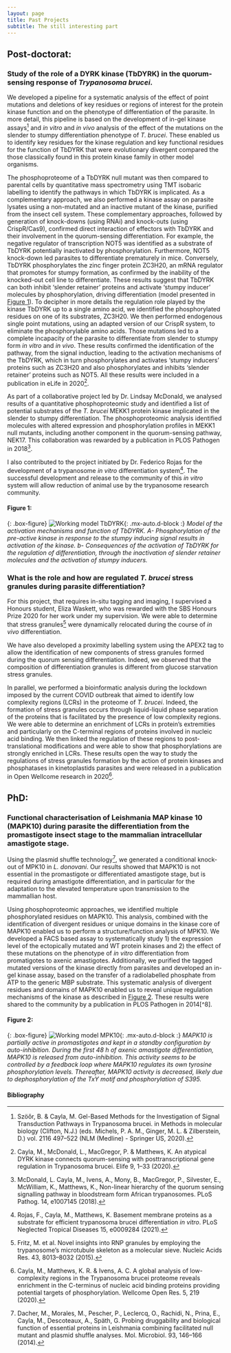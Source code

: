```yaml
---
layout: page
title: Past Projects
subtitle: The still interesting part
---
```

## Post-doctorat:
	
### Study of the role of a DYRK kinase (TbDYRK) in the quorum-sensing response of _Trypanosoma brucei_. 

We developed a pipeline for a systematic analysis of the effect of point mutations and deletions of key residues or regions of interest for the protein kinase function and on the phenotype of differentiation of the parasite. In more detail, this pipeline is based on the development of in-gel kinase assays[^1] and  *in vitro*  and *in vivo* analysis of the effect of the mutations on the slender to stumpy differentiation phenotype of *T. brucei*. These enabled us to identify key residues for the kinase regulation and key functional residues for the function of TbDYRK that were evolutionary divergent compared the those classically found in this protein kinase family in other model organisms.

The phosphoproteome of a TbDYRK null mutant was then compared to parental cells by quantitative mass spectrometry using TMT isobaric labelling to identify the pathways in which TbDYRK is implicated. As a complementary approach, we also performed a kinase assay on parasite lysates using a non-mutated and an inactive mutant of the kinase, purified from the insect cell system. These complementary approaches, followed by generation of knock-downs (using RNAi) and knock-outs (using CrispR/Cas9), confirmed direct interaction of effectors with TbDYRK and their involvement in the quorum-sensing differentiation. For example, the negative regulator of transcription NOT5 was identified as a substrate of TbDYRK potentially inactivated by phosphorylation. Furthermore, NOT5 knock-down led parasites to differentiate prematurely in mice. Conversely, TbDYRK phosphorylates the zinc finger protein ZC3H20, an mRNA regulator that promotes for stumpy formation, as confirmed by the inability of the knocked-out cell line to differentiate. These results suggest that TbDYRK can both inhibit ‘slender retainer’ proteins and activate ‘stumpy inducer’ molecules by phosphorylation, driving differentiation (model presented in [Figure 1](#figure-1)). To decipher in more details the regulation role played by the kinase TbDYRK up to a single amino acid, we identified the phosphorylated residues on one of its substrates, ZC3H20. We then performed endogenous single point mutations, using an adapted version of our CrispR system, to eliminate the phosphorylable amino acids. Those mutations led to a complete incapacity of the parasite to differentiate from slender to stumpy form *in vitro* and *in vivo*. These results confirmed the identification of the pathway, from the signal induction, leading to the activation mechanisms of the TbDYRK, which in turn phosphorylates and activates ‘stumpy inducers’ proteins such as ZC3H20 and also phosphorylates and inhibits ‘slender retainer’ proteins such as NOT5. All these results were included in a publication in eLife in 2020[^2].


As part of a collaborative project led by Dr. Lindsay McDonald, we analysed results of a quantitative phosphoproteomic study and identified a list of potential substrates of the *T. brucei* MEKK1 protein kinase implicated in the slender to stumpy differentiation. The phosphoproteomic analysis identified molecules with altered expression and phosphorylation profiles in MEKK1 null mutants, including another component in the quorum-sensing pathway, NEK17. This collaboration was rewarded by a publication in PLOS Pathogen in 2018[^3].

I also contributed to the project initiated by Dr. Federico Rojas for the development of a trypanosome *in vitro* differentiation system[^4]. The successful development and release to the community of this *in vitro* system will allow reduction of animal use by the trypanosome research community. 


#### Figure 1: 

{: .box-figure}
![Working model TbDYRK](/assets/img/model2.png){: .mx-auto.d-block :}
*Model of the activation mechanisms and function of TbDYRK. A- Phosphorylation of the pre-active kinase in response to the stumpy inducing signal results in activation of the kinase. b- Consequences of the activation of TbDYRK for the regulation of differentiation, through the inactivation of slender retainer molecules and the activation of stumpy inducers.*

### What is the role and how are regulated  *T. brucei* stress granules during parasite differentiation?

For this project, that requires in-situ tagging and imaging, I supervised a Honours student, Eliza Waskett, who was rewarded with the SBS Honours Prize 2020 for her work under my supervision. We were able to determine that stress granules[^5] were dynamically relocated during the course of *in vivo* differentiation. 

We have also developed a proximity labelling system using the APEX2 tag to allow the identification of new components of stress granules formed during the quorum sensing differentiation. Indeed, we observed that the composition of differentiation granules is different from glucose starvation stress granules. 

In parallel, we performed a bioinformatic analysis during the lockdown imposed by the current COVID outbreak that aimed to identify low complexity regions (LCRs) in the proteome of *T. brucei*. Indeed, the formation of stress granules occurs through liquid-liquid phase separation of the proteins that is facilitated by the presence of low complexity regions. We were able to determine an enrichment of LCRs in protein’s extremities and particularly on the C-terminal regions of proteins involved in nucleic acid binding. We then linked the regulation of these regions to post-translational modifications and were able to show that phosphorylations are strongly enriched in LCRs. These results open the way to study the regulations of stress granules formation by the action of protein kinases and phosphatases in kinetoplastids parasites and were released in a publication in Open Wellcome research in 2020[^6]. 

## PhD:

### Functional characterisation of Leishmania MAP kinase 10 (MAPK10) during parasite the differentiation from the promastigote insect stage to the mammalian intracellular amastigote stage.

Using the plasmid shuffle technology[^7], we generated a conditional knock-out of MPK10 in *L. donovani*. Our results showed that MAPK10 is not essential in the promastigote or differentiated amastigote stage, but is required during amastigote differentiation, and in particular for the adaptation to the elevated temperature upon transmission to the mammallian host. 

Using phosphoproteomic approaches, we identified multiple phosphorylated residues on MAPK10. This analysis, combined with the identification of divergent residues or unique domains in the kinase core of MAPK10 enabled us to perform a structure/function analysis of MPK10. We developed a FACS based assay to systematically study 1) the expression level of the ectopically mutated and WT protein kinases and 2) the effect of these mutations on the phenotype of *in vitro* differentiation from promatigotes to axenic amastigotes. Additionally, we purified the tagged mutated versions of the kinase directly from parasites and developed an in-gel kinase assay, based on the transfer of a radiolabelled phosphate from ATP to the generic MBP substrate. This systematic analysis of divergent residues and domains of MAPK10 enabled us to reveal unique regulation mechanisms of the kinase as described in [Figure 2](#figure-2). These results were shared to the community by a publication in PLOS Pathogen in 2014[^8].

#### Figure 2: 

{: .box-figure}
![Working model MPK10](/assets/img/model1.png){: .mx-auto.d-block :}
*MAPK10 is partially active in promastigotes and kept in a standby configuration by auto-inhibition. During the first 48 h of axenic amastigote differentiation, MAPK10 is released from auto-inhibition. This activity seems to be controlled by a feedback loop where MAPK10 regulates its own tyrosine phosphorylation levels. Thereafter, MAPK10 activity is decreased, likely due to dephosphorylation of the TxY motif and phosphorylation of S395.*

#### Bibliography
[^1]: Szöőr, B. & Cayla, M. Gel-Based Methods for the Investigation of Signal Transduction Pathways in Trypanosoma brucei. in Methods in molecular biology (Clifton, N.J.) (eds. Michels, P. A. M., Ginger, M. L. & Zilberstein, D.) vol. 2116 497–522 (NLM (Medline) - Springer US, 2020).
[^2]: Cayla, M., McDonald, L., MacGregor, P. & Matthews, K. An atypical DYRK kinase connects quorum-sensing with posttranscriptional gene regulation in Trypanosoma brucei. Elife 9, 1–33 (2020).
[^3]: McDonald, L. Cayla, M., Ivens, A., Mony, B., MacGregor, P., Silvester, E., McWilliam, K., Matthews, K., Non-linear hierarchy of the quorum sensing signalling pathway in bloodstream form African trypanosomes. PLoS Pathog. 14, e1007145 (2018).
[^4]: Rojas, F., Cayla, M., Matthews, K. Basement membrane proteins as a substrate for efficient trypanosoma brucei differentiation *in vitro*. PLoS Neglected Tropical Diseases 15, e0009284 (2021).
[^5]: Fritz, M. et al. Novel insights into RNP granules by employing the trypanosome’s microtubule skeleton as a molecular sieve. Nucleic Acids Res. 43, 8013–8032 (2015).
[^6]: Cayla, M., Matthews, K. R. & Ivens, A. C. A global analysis of low-complexity regions in the Trypanosoma brucei proteome reveals enrichment in the C-terminus of nucleic acid binding proteins providing potential targets of phosphorylation. Wellcome Open Res. 5, 219 (2020).
[^7]: Dacher, M., Morales, M., Pescher, P., Leclercq, O., Rachidi, N., Prina, E., Cayla, M., Descoteaux, A., Späth, G. Probing druggability and biological function of essential proteins in Leishmania combining facilitated null mutant and plasmid shuffle analyses. Mol. Microbiol. 93, 146–166 (2014).
[^89]: Cayla, M. et al. Transgenic Analysis of the Leishmania MAP Kinase MPK10 Reveals an Auto-inhibitory Mechanism Crucial for Stage-Regulated Activity and Parasite Viability. PLoS Pathog. 10, e1004347 (2014).
